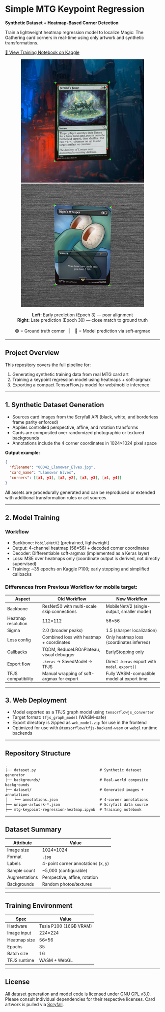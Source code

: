 # Simple MTG Keypoint Regression

**Synthetic Dataset + Heatmap-Based Corner Detection**

Train a lightweight heatmap regression model to localize Magic: The Gathering card corners in real-time using only artwork and synthetic transformations.

[📘 View Training Notebook on Kaggle](https://www.kaggle.com/code/jaketurner616/mtg-keypoint-regression-heatmap)

<p align="center">
  <img src="/docs/epoch_03.jpg" width="400"/>
  <img src="/docs/epoch_30.jpg" width="400"/>
</p>
<p align="center">
  <b>Left:</b> Early prediction (Epoch 3) — poor alignment<br>
  <b>Right:</b> Late prediction (Epoch 30) — close match to ground truth<br><br>
  🟢 = Ground truth corner | 🔴 = Model prediction via soft-argmax
</p>

---

## Project Overview

This repository covers the full pipeline for:

1. Generating synthetic training data from real MTG card art
2. Training a keypoint regression model using heatmaps + soft-argmax
3. Exporting a compact TensorFlow\.js model for web/mobile inference

---

## 1. Synthetic Dataset Generation

* Sources card images from the Scryfall API (black, white, and borderless frame parity enforced)
* Applies controlled perspective, affine, and rotation transforms
* Cards are composited over randomized photographic or textured backgrounds
* Annotations include the 4 corner coordinates in 1024×1024 pixel space

**Output example:**

```json
{
  "filename": "00042_Llanowar_Elves.jpg",
  "card_name": "Llanowar Elves",
  "corners": [[x1, y1], [x2, y2], [x3, y3], [x4, y4]]
}
```

All assets are procedurally generated and can be reproduced or extended with additional transformation rules or art sources.

---

## 2. Model Training

### Workflow

* Backbone: `MobileNetV2` (pretrained, lightweight)
* Output: 4-channel heatmap (56×56) + decoded corner coordinates
* Decoder: Differentiable soft-argmax (implemented as a Keras layer)
* Loss: MSE over heatmaps only (coordinate output is derived, not directly supervised)
* Training: \~35 epochs on Kaggle P100; early stopping and simplified callbacks

### Differences from Previous Workflow for mobile target:

| Aspect             | Old Workflow                               | New Workflow                                 |
| ------------------ | ------------------------------------------ | -------------------------------------------- |
| Backbone           | ResNet50 with multi-scale skip connections | MobileNetV2 (single-output, smaller model)   |
| Heatmap resolution | 112×112                                    | 56×56                                        |
| Sigma              | 2.0 (broader peaks)                        | 1.5 (sharper localization)                   |
| Loss config        | Combined loss with heatmap + coordinates   | Only heatmap loss (coordinates inferred)     |
| Callbacks          | TQDM, ReduceLROnPlateau, visual debugger   | EarlyStopping only                           |
| Export flow        | `.keras` → SavedModel → TFJS               | Direct `.keras` export with `model.export()` |
| TFJS compatibility | Manual wrapping of soft-argmax for export  | Fully WASM-compatible model at export time   |

---

## 3. Web Deployment

* Model exported as a TFJS graph model using `tensorflowjs_converter`
* Target format: `tfjs_graph_model` (WASM-safe)
* Export directory is zipped as `web_model.zip` for use in the frontend
* Optimized for use with `@tensorflow/tfjs-backend-wasm` or `webgl` runtime backends

---

## Repository Structure

```
.
├── dataset.py                             # Synthetic dataset generator
├── backgrounds/                           # Real-world composite backgrounds
├── dataset/                               # Generated images + annotations
│   └── annotations.json                   # 4-corner annotations
├── unique-artwork-*.json                  # Scryfall data source
├── mtg-keypoint-regression-heatmap.ipynb  # Training notebook
```

---

## Dataset Summary

| Attribute     | Value                             |
| ------------- | --------------------------------- |
| Image size    | 1024×1024                         |
| Format        | `.jpg`                            |
| Labels        | 4-point corner annotations (x, y) |
| Sample count  | \~5,000 (configurable)            |
| Augmentations | Perspective, affine, rotation     |
| Backgrounds   | Random photos/textures            |

---

## Training Environment

| Spec         | Value                  |
| ------------ | ---------------------- |
| Hardware     | Tesla P100 (16GB VRAM) |
| Image input  | 224×224                |
| Heatmap size | 56×56                  |
| Epochs       | 35                     |
| Batch size   | 16                     |
| TFJS runtime | WASM + WebGL           |

---

## License

All dataset generation and model code is licensed under [GNU GPL v3.0](LICENSE).
Please consult individual dependencies for their respective licenses. Card artwork is pulled via [Scryfall](https://scryfall.com/docs/api).

